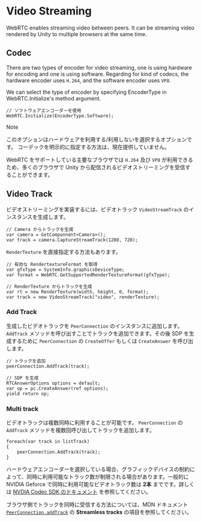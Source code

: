 # Video Streaming

WebRTC enables streaming video between peers. It can be streaming video rendered by Unity to multiple browsers at the same time.

## Codec

There are two types of encoder for video streaming, one is using hardware for encoding and one is using software. Regarding for kind of codecs, the hardware encoder uses `H.264`, and the software encoder uses `VP8`.

We can select the type of encoder by specifying EncoderType in WebRTC.Initialize's method argument.

```CSharp
// ソフトウェアエンコーダーを使用
WebRTC.Initialize(EncoderType.Software);
```

> [!NOTE]
> このオプションはハードウェアを利用する/利用しないを選択するオプションです。
> コーデックを明示的に指定する方法は、現在提供していません。



WebRTC をサポートしている主要なブラウザでは `H.264` 及び `VP8` が利用できるため、多くのブラウザで Unity から配信されるビデオストリーミングを受信することができます。

## <a id="videotrack"/> Video Track

ビデオストリーミングを実装するには、ビデオトラック
 `VideoStreamTrack` のインスタンスを生成します。

```CSharp
// Camera からトラックを生成
var camera = GetComponnent<Camera>();
var track = camera.CaptureStreamTrack(1280, 720);
```

`RenderTexture` を直接指定する方法もあります。

```CSharp
// 有効な RendertextureFormat を取得
var gfxType = SystemInfo.graphicsDeviceType;
var format = WebRTC.GetSupportedRenderTextureFormat(gfxType);

// RenderTexture からトラックを生成
var rt = new RenderTexture(width, height, 0, format);
var track = new VideoStreamTrack("video", renderTexture);
```

### <a id="add-track"/> Add Track

生成したビデオトラックを `PeerConnection` のインスタンスに追加します。`AddTrack` メソッドを呼び出すことでトラックを追加できます。その後 SDP を生成するために `PeerConnection` の `CreateOffer` もしくは `CreateAnswer` を呼び出します。

```CSharp
// トラックを追加
peerConnection.AddTrack(track);

// SDP を生成
RTCAnswerOptions options = default;
var op = pc.CreateAnswer(ref options);
yield return op;
```

### <a id="multi-track"/> Multi track

ビデオトラックは複数同時に利用することが可能です。 `PeerConnection` の `AddTrack` メソッドを複数回呼び出してトラックを追加します。

```CSharp
foreach(var track in listTrack)
{
    peerConnection.AddTrack(track);
}
```

ハードウェアエンコーダーを選択している場合、グラフィックデバイスの制約によって、同時に利用可能なトラック数が制限される場合があります。一般的に NVIDIA Geforce で同時に利用可能なビデオトラック数は **2本** までです。詳しくは [NVDIA Codec SDK のドキュメント](https://developer.nvidia.com/video-encode-decode-gpu-support-matrix) を参照してください。

ブラウザ側でトラックを同時に受信する方法については、MDN ドキュメント [`PeerConnection.addTrack`](https://developer.mozilla.org/en-US/docs/Web/API/RTCPeerConnection/addTrack) の **Streamless tracks** の項目を参照してください。

